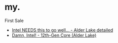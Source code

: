 # my.
First Sale

- [Intel NEEDS this to go well... - Alder Lake detailed](https://youtu.be/-lcruZQyh94)
- [Damn, Intel! - 12th-Gen Core (Alder Lake)](https://youtu.be/-EogHCFd7w0)
